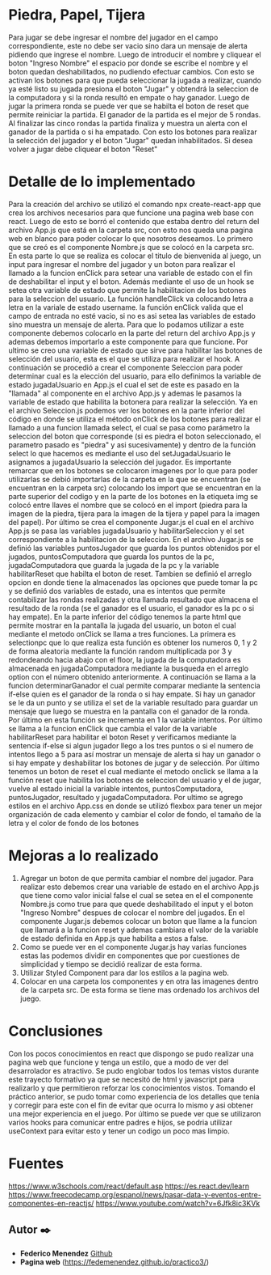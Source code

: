 # Piedra, Papel, Tijera
Para jugar se debe ingresar el nombre del jugador en el campo correspondiente, este no debe ser vacio sino dara un mensaje de alerta pidiendo que ingrese el nombre. Luego de introducir el nombre y cliquear el boton "Ingreso Nombre" el espacio por donde se escribe el nombre y el boton quedan deshabilitados, no pudiendo efectuar cambios. Con esto se activan los botones para que pueda seleccionar la jugada a realizar, cuando ya esté listo su jugada presiona el boton "Jugar" y obtendrá la seleccion de la computadora y si la ronda resultó en empate o hay ganador.
Luego de jugar la primera ronda se puede ver que se habilta el boton de reset que permite reiniciar la partida. El ganador de la partida es el mejor de 5 rondas. 
Al finalizar las cinco rondas la partida finaliza y muestra un alerta con el ganador de la partida o si ha empatado. Con esto los botones para realizar la selección del jugador y el boton "Jugar" quedan inhabilitados. Si desea volver a jugar debe cliquear el boton "Reset"

# Detalle de lo implementado
Para la creación del archivo se utilizó el comando npx create-react-app que crea los archivos necesarios para que funcione una pagina web base con react. Luego de esto se borró el contenido que estaba dentro del return del archivo App.js que está en la carpeta src, con esto nos queda una pagina web en blanco para poder colocar lo que nosotros deseamos.
Lo primero que se creó es el componente Nombre.js que se colocó en la carpeta src. En esta parte lo que se realiza es colocar el titulo de bienvenida al juego, un input para ingresar el nombre del jugador y un boton para realizar el llamado a la funcion enClick para setear una variable de estado con el fin de deshabilitar el input y el boton. Además mediante el uso de un hook se setea otra variable de estado que permite la habilitacion de los botones para la seleccion del usuario. La función handleClick va colocando letra a letra en la variale de estado username. la función enClick valida que el campo de entrada no esté vacio, si no es asi setea las variables de estado sino muestra un mensaje de alerta.
Para que lo podamos utilizar a este componente debemos colocarlo en la parte del return del archivo App.js y ademas debemos importarlo a este componente para que funcione. Por ultimo se creo una variable de estado que sirve para habilitar las botones de selección del usuario, esta es el que se utiliza para realizar el hook.
A continuación se procedió a crear el componente Seleccion para poder determinar cual es la elección del usuario, para ello definimos la variable de estado jugadaUsuario en App.js el cual el set de este es pasado en la "llamada" al componente en el archivo App.js y ademas le pasamos la variable de estado que habilita la botonera para realizar la selección. 
Ya en el archivo Seleccion.js podemos ver los botones en la parte inferior del código en donde se utiliza el método onClick de los botones para realizar el llamado a una funcion llamada select, el cual se pasa como parámetro la seleccion del boton que corresponde (si es piedra el boton seleccionado, el parametro pasado es "piedra" y asi sucesivamente) y dentro de la función select lo que hacemos es mediante el uso del setJugadaUsuario le asignamos a jugadaUsuario la selección del jugador. 
Es importante remarcar que en los botones se colocaron imagenes por lo que para poder utilizarlas se debió importarlas de la carpeta en la que se encuentran (se encuentran en la carpeta src) colocando los import que se encuentran en la parte superior del codigo y en la parte de los botones en la etiqueta img se colocó entre llaves el nombre que se colocó en el import (piedra para la imagen de la piedra, tijera para la imagen de la tijera y papel para la imagen del papel).
Por último se crea el componente Jugar.js el cual en el archivo App.js se pasa las variables jugadaUsuario y habilitarSeleccion y el set correspondiente a la habilitacion de la seleccion.
En el archivo Jugar.js se definió las variables puntosJugador que guarda los puntos obtenidos por el jugados, puntosComputadora que guarda los puntos de la pc, jugadaComputadora que guarda la jugada de la pc y la variable habilitarReset que habilta el boton de reset. Tambien se definió el arreglo opcion en donde tiene la almacenados las opciones que puede tomar la pc y se definió dos variables de estado, una es intentos que permite contabilizar las rondas realizadas y otra llamada resultado que almacena el resultado de la ronda (se el ganador es el usuario, el ganador es la pc o si hay empate).
En la parte inferior del código tenemos la parte html que permite mostrar en la pantalla la jugada del usuario, un boton el cual mediante el metodo onClick se llama a tres funciones. La primera es selectionpc que lo que realiza esta función es obtener los numeros 0, 1 y 2 de forma aleatoria mediante la función random multiplicada por 3 y redondeando hacia abajo con el floor, la jugada de la computadora es almacenada en jugadaComputadora mediante la busqueda en el arreglo option con el número obtenido anteriormente. A continuación se llama a la funcion determinarGanador el cual permite comparar mediante la sentencia if-else quien es el ganador de la ronda o si hay empate. Si hay un ganador se le da un punto y se utiliza el set de la variable resultado para guardar un mensaje que luego se muestra en la pantalla con el ganador de la ronda. Por último en esta función se incrementa en 1 la variable intentos. Por último se llama a la funcion enClick que cambia el valor de la variable habilitarReset para habilitar el boton Reset y verificamos mediante la sentencia if-else si algun jugador llego a los tres puntos o si el numero de intentos llego a 5 para así mostrar un mensaje de alerta si hay un ganador o si hay empate y deshabilitar los botones de jugar y de selección.
Por último tenemos un boton de reset el cual mediante el metodo onclick se llama a la función reset que habilita los botones de seleccion del usuario y el de jugar, vuelve al estado inicial la variable intentos, puntosComputadora, puntosJugador, resultado y jugadaComputadora.
Por ultimo se agrego estilos en el archivo App.css  en donde se utilizó flexbox para tener un mejor organización de cada elemento y cambiar el color de fondo, el tamaño de la letra y el color de fondo de los botones

# Mejoras a lo realizado
1. Agregar un boton de que permita cambiar el nombre del jugador. Para realizar esto debemos crear una variable de estado en el archivo App.js que tiene como valor inicial false el cual se setea en el el componente Nombre.js como true para que quede deshabilitado el input y el boton "Ingreso Nombre" despues de colocar el nombre del jugados. En el componente Jugar.js debemos colocar un boton que llame a la funcion que llamará a la funcion reset y ademas cambiara el valor de la variable de estado definida en App.js que habilita a estos a false.
2. Como se puede ver en el componente Jugar.js hay varias funciones estas las podemos dividir en componentes que por cuestiones de simplicidad y tiempo se decidió realizar de esta forma.
3. Utilizar Styled Component para dar los estilos a la pagina web.
4. Colocar en una carpeta los componentes y en otra las imagenes dentro de la carpeta src. De esta forma se tiene mas ordenado los archivos del juego.

# Conclusiones
Con los pocos conocimientos en react que dispongo se pudo realizar una pagina web que funcione y tenga un estilo, que a modo de ver del desarrolador es atractivo. Se pudo englobar todos los temas vistos durante este trayecto formativo ya que se necesitó de html y javascript para realizarlo y que permitieron reforzar los conocimientos vistos.
Tomando el práctico anterior, se pudo tomar como experiencia de los detalles que tenia y corregir para este con el fin de evitar que ocurra lo mismo y asi obtener una mejor experiencia en el juego.
Por último se puede ver que se utilizaron varios hooks para comunicar entre padres e hijos, se podria utilizar useContext para evitar esto y tener un codigo un poco mas limpio. 

# Fuentes
<https://www.w3schools.com/react/default.asp>
<https://es.react.dev/learn>
<https://www.freecodecamp.org/espanol/news/pasar-data-y-eventos-entre-componentes-en-reactjs/>
<https://www.youtube.com/watch?v=6Jfk8ic3KVk>

## Autor ✒️
* **Federico Menendez**  [Github](https://github.com/FedeMenendez)
* **Pagina web** (https://fedemenendez.github.io/practico3/)